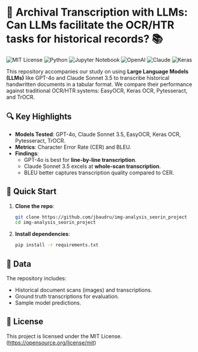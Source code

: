 # 📜 Archival Transcription with LLMs: Can LLMs facilitate the OCR/HTR tasks for historical records? 📚

![MIT License](https://img.shields.io/badge/License-MIT-green?logo=open-source-initiative&logoColor=white)
![Python](https://img.shields.io/badge/Python-3.10%2B-blue?logo=python&logoColor=white)
![Jupyter Notebook](https://img.shields.io/badge/Jupyter-Notebook-orange?logo=jupyter&logoColor=white)
![OpenAI](https://img.shields.io/badge/LLM-OpenAI_GPT--4o-purple?logo=openai&logoColor=white)
![Claude](https://img.shields.io/badge/LLM-Claude_Sonnet_3.5-yellow?logo=anthropic&logoColor=white)
![Keras](https://img.shields.io/badge/OCR-Keras-red?logo=keras&logoColor=white)

This repository accompanies our study on using **Large Language Models (LLMs)** like GPT-4o and Claude Sonnet 3.5 to transcribe historical handwritten documents in a tabular format. We compare their performance against traditional OCR/HTR systems: EasyOCR, Keras OCR, Pytesseract, and TrOCR. 

## 🔍 Key Highlights
- **Models Tested**: GPT-4o, Claude Sonnet 3.5, EasyOCR, Keras OCR, Pytesseract, TrOCR.
- **Metrics**: Character Error Rate (CER) and BLEU.
- **Findings**:
  - GPT-4o is best for **line-by-line transcription**.
  - Claude Sonnet 3.5 excels at **whole-scan transcription**.
  - BLEU better captures transcription quality compared to CER.
  
## 🚀 Quick Start

1. **Clone the repo**:
   ```bash
   git clone https://github.com/jbaudru/img-analysis_seorin_project
   cd img-analysis_seorin_project
    ```

2. **Install dependencies**:
    ```bash
    pip install -r requirements.txt
    ```


## 📁 Data
The repository includes:

- Historical document scans (images) and transcriptions.
- Ground truth transcriptions for evaluation.
- Sample model predictions.

## 📜 License
This project is licensed under the MIT License. (https://opensource.org/license/mit)